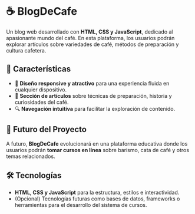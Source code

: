 # ☕ BlogDeCafe  

Un blog web desarrollado con **HTML, CSS y JavaScript**, dedicado al apasionante mundo del café. En esta plataforma, los usuarios podrán explorar artículos sobre variedades de café, métodos de preparación y cultura cafetera.  

## 🚀 Características  
- 🎨 **Diseño responsive y atractivo** para una experiencia fluida en cualquier dispositivo.  
- 📰 **Sección de artículos** sobre técnicas de preparación, historia y curiosidades del café.  
- 🔍 **Navegación intuitiva** para facilitar la exploración de contenido.  

## 🔮 Futuro del Proyecto  
A futuro, **BlogDeCafe** evolucionará en una plataforma educativa donde los usuarios podrán **tomar cursos en línea** sobre barismo, cata de café y otros temas relacionados.  

## 🛠️ Tecnologías  
- **HTML, CSS y JavaScript** para la estructura, estilos e interactividad.  
- (Opcional) Tecnologías futuras como bases de datos, frameworks o herramientas para el desarrollo del sistema de cursos.  
